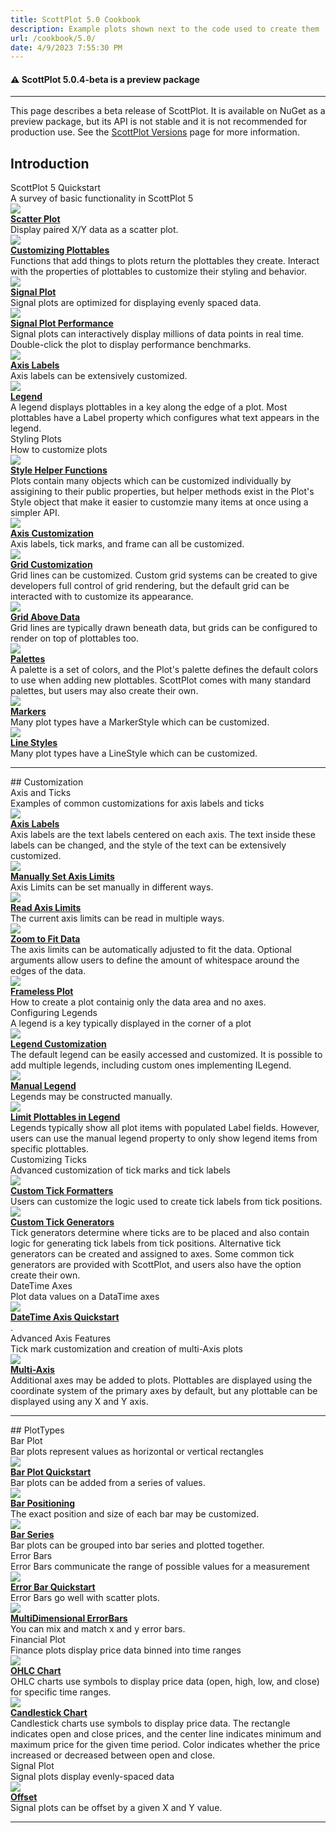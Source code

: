 ```yaml
---
title: ScottPlot 5.0 Cookbook
description: Example plots shown next to the code used to create them
url: /cookbook/5.0/
date: 4/9/2023 7:55:30 PM
---
```




<div class='alert alert-warning' role='alert'><h4 class='alert-heading py-0 my-0'>⚠️ ScottPlot 5.0.4-beta is a preview package</h4><hr /><p class='mb-0'><span class='fw-semibold'>This page describes a beta release of ScottPlot.</span> It is available on NuGet as a preview package, but its API is not stable and it is not recommended for production use. See the <a href='https://scottplot.net/versions/'>ScottPlot Versions</a> page for more information. </p></div>


## Introduction
<div class='fs-4 mt-4'>ScottPlot 5 Quickstart</div>
<div>A survey of basic functionality in ScottPlot 5</div>
<div class='row my-4'>
<div class='col'>
<a href='scottplot-5-quickstart/#scatter-plot'><img class='img-fluid' src='scottplot-5-quickstart/scatter-plot.png' /></a>
</div>
<div class='col'>
<div><a href='scottplot-5-quickstart/#scatter-plot'><b>Scatter Plot</b></a></div>
<div>Display paired X/Y data as a scatter plot.</div>
</div>
</div>
<div class='row my-4'>
<div class='col'>
<a href='scottplot-5-quickstart/#customizing-plottables'><img class='img-fluid' src='scottplot-5-quickstart/customizing-plottables.png' /></a>
</div>
<div class='col'>
<div><a href='scottplot-5-quickstart/#customizing-plottables'><b>Customizing Plottables</b></a></div>
<div>Functions that add things to plots return the plottables they create. Interact with the properties of plottables to customize their styling and behavior.</div>
</div>
</div>
<div class='row my-4'>
<div class='col'>
<a href='scottplot-5-quickstart/#signal-plot'><img class='img-fluid' src='scottplot-5-quickstart/signal-plot.png' /></a>
</div>
<div class='col'>
<div><a href='scottplot-5-quickstart/#signal-plot'><b>Signal Plot</b></a></div>
<div>Signal plots are optimized for displaying evenly spaced data.</div>
</div>
</div>
<div class='row my-4'>
<div class='col'>
<a href='scottplot-5-quickstart/#signal-plot-performance'><img class='img-fluid' src='scottplot-5-quickstart/signal-plot-performance.png' /></a>
</div>
<div class='col'>
<div><a href='scottplot-5-quickstart/#signal-plot-performance'><b>Signal Plot Performance</b></a></div>
<div>Signal plots can interactively display millions of data points in real time. Double-click the plot to display performance benchmarks.</div>
</div>
</div>
<div class='row my-4'>
<div class='col'>
<a href='scottplot-5-quickstart/#axis-labels'><img class='img-fluid' src='scottplot-5-quickstart/axis-labels.png' /></a>
</div>
<div class='col'>
<div><a href='scottplot-5-quickstart/#axis-labels'><b>Axis Labels</b></a></div>
<div>Axis labels can be extensively customized.</div>
</div>
</div>
<div class='row my-4'>
<div class='col'>
<a href='scottplot-5-quickstart/#legend'><img class='img-fluid' src='scottplot-5-quickstart/legend.png' /></a>
</div>
<div class='col'>
<div><a href='scottplot-5-quickstart/#legend'><b>Legend</b></a></div>
<div>A legend displays plottables in a key along the edge of a plot. Most plottables have a Label property which configures what text appears in the legend.</div>
</div>
</div>
<div class='fs-4 mt-4'>Styling Plots</div>
<div>How to customize plots</div>
<div class='row my-4'>
<div class='col'>
<a href='styling-plots/#style-helper-functions'><img class='img-fluid' src='styling-plots/style-helper-functions.png' /></a>
</div>
<div class='col'>
<div><a href='styling-plots/#style-helper-functions'><b>Style Helper Functions</b></a></div>
<div>Plots contain many objects which can be customized individually by assigining to their public properties, but helper methods exist in the Plot's Style object that make it easier to customzie many items at once using a simpler API.</div>
</div>
</div>
<div class='row my-4'>
<div class='col'>
<a href='styling-plots/#axis-customization'><img class='img-fluid' src='styling-plots/axis-customization.png' /></a>
</div>
<div class='col'>
<div><a href='styling-plots/#axis-customization'><b>Axis Customization</b></a></div>
<div>Axis labels, tick marks, and frame can all be customized.</div>
</div>
</div>
<div class='row my-4'>
<div class='col'>
<a href='styling-plots/#grid-customization'><img class='img-fluid' src='styling-plots/grid-customization.png' /></a>
</div>
<div class='col'>
<div><a href='styling-plots/#grid-customization'><b>Grid Customization</b></a></div>
<div>Grid lines can be customized. Custom grid systems can be created to give developers full control of grid rendering, but the default grid can be interacted with to customize its appearance.</div>
</div>
</div>
<div class='row my-4'>
<div class='col'>
<a href='styling-plots/#grid-above-data'><img class='img-fluid' src='styling-plots/grid-above-data.png' /></a>
</div>
<div class='col'>
<div><a href='styling-plots/#grid-above-data'><b>Grid Above Data</b></a></div>
<div>Grid lines are typically drawn beneath data, but grids can be configured to render on top of plottables too.</div>
</div>
</div>
<div class='row my-4'>
<div class='col'>
<a href='styling-plots/#palettes'><img class='img-fluid' src='styling-plots/palettes.png' /></a>
</div>
<div class='col'>
<div><a href='styling-plots/#palettes'><b>Palettes</b></a></div>
<div>A palette is a set of colors, and the Plot's palette defines the default colors to use when adding new plottables. ScottPlot comes with many standard palettes, but users may also create their own.</div>
</div>
</div>
<div class='row my-4'>
<div class='col'>
<a href='styling-plots/#markers'><img class='img-fluid' src='styling-plots/markers.png' /></a>
</div>
<div class='col'>
<div><a href='styling-plots/#markers'><b>Markers</b></a></div>
<div>Many plot types have a MarkerStyle which can be customized.</div>
</div>
</div>
<div class='row my-4'>
<div class='col'>
<a href='styling-plots/#line-styles'><img class='img-fluid' src='styling-plots/line-styles.png' /></a>
</div>
<div class='col'>
<div><a href='styling-plots/#line-styles'><b>Line Styles</b></a></div>
<div>Many plot types have a LineStyle which can be customized.</div>
</div>
</div>
<hr class='my-5' />
## Customization
<div class='fs-4 mt-4'>Axis and Ticks</div>
<div>Examples of common customizations for axis labels and ticks</div>
<div class='row my-4'>
<div class='col'>
<a href='axis-and-ticks/#axis-labels'><img class='img-fluid' src='axis-and-ticks/axis-labels.png' /></a>
</div>
<div class='col'>
<div><a href='axis-and-ticks/#axis-labels'><b>Axis Labels</b></a></div>
<div>Axis labels are the text labels centered on each axis. The text inside these labels can be changed, and the style of the text can be extensively customized.</div>
</div>
</div>
<div class='row my-4'>
<div class='col'>
<a href='axis-and-ticks/#manually-set-axis-limits'><img class='img-fluid' src='axis-and-ticks/manually-set-axis-limits.png' /></a>
</div>
<div class='col'>
<div><a href='axis-and-ticks/#manually-set-axis-limits'><b>Manually Set Axis Limits</b></a></div>
<div>Axis Limits can be set manually in different ways.</div>
</div>
</div>
<div class='row my-4'>
<div class='col'>
<a href='axis-and-ticks/#read-axis-limits'><img class='img-fluid' src='axis-and-ticks/read-axis-limits.png' /></a>
</div>
<div class='col'>
<div><a href='axis-and-ticks/#read-axis-limits'><b>Read Axis Limits</b></a></div>
<div>The current axis limits can be read in multiple ways.</div>
</div>
</div>
<div class='row my-4'>
<div class='col'>
<a href='axis-and-ticks/#zoom-to-fit-data'><img class='img-fluid' src='axis-and-ticks/zoom-to-fit-data.png' /></a>
</div>
<div class='col'>
<div><a href='axis-and-ticks/#zoom-to-fit-data'><b>Zoom to Fit Data</b></a></div>
<div>The axis limits can be automatically adjusted to fit the data. Optional arguments allow users to define the amount of whitespace around the edges of the data.</div>
</div>
</div>
<div class='row my-4'>
<div class='col'>
<a href='axis-and-ticks/#frameless-plot'><img class='img-fluid' src='axis-and-ticks/frameless-plot.png' /></a>
</div>
<div class='col'>
<div><a href='axis-and-ticks/#frameless-plot'><b>Frameless Plot</b></a></div>
<div>How to create a plot containig only the data area and no axes.</div>
</div>
</div>
<div class='fs-4 mt-4'>Configuring Legends</div>
<div>A legend is a key typically displayed in the corner of a plot</div>
<div class='row my-4'>
<div class='col'>
<a href='configuring-legends/#legend-customization'><img class='img-fluid' src='configuring-legends/legend-customization.png' /></a>
</div>
<div class='col'>
<div><a href='configuring-legends/#legend-customization'><b>Legend Customization</b></a></div>
<div>The default legend can be easily accessed and customized. It is possible to add multiple legends, including custom ones implementing ILegend.</div>
</div>
</div>
<div class='row my-4'>
<div class='col'>
<a href='configuring-legends/#manual-legend'><img class='img-fluid' src='configuring-legends/manual-legend.png' /></a>
</div>
<div class='col'>
<div><a href='configuring-legends/#manual-legend'><b>Manual Legend</b></a></div>
<div>Legends may be constructed manually.</div>
</div>
</div>
<div class='row my-4'>
<div class='col'>
<a href='configuring-legends/#limit-plottables-in-legend'><img class='img-fluid' src='configuring-legends/limit-plottables-in-legend.png' /></a>
</div>
<div class='col'>
<div><a href='configuring-legends/#limit-plottables-in-legend'><b>Limit Plottables in Legend</b></a></div>
<div>Legends typically show all plot items with populated Label fields. However, users can use the manual legend property to only show legend items from specific plottables.</div>
</div>
</div>
<div class='fs-4 mt-4'>Customizing Ticks</div>
<div>Advanced customization of tick marks and tick labels</div>
<div class='row my-4'>
<div class='col'>
<a href='customizing-ticks/#custom-tick-formatters'><img class='img-fluid' src='customizing-ticks/custom-tick-formatters.png' /></a>
</div>
<div class='col'>
<div><a href='customizing-ticks/#custom-tick-formatters'><b>Custom Tick Formatters</b></a></div>
<div>Users can customize the logic used to create tick labels from tick positions.</div>
</div>
</div>
<div class='row my-4'>
<div class='col'>
<a href='customizing-ticks/#custom-tick-generators'><img class='img-fluid' src='customizing-ticks/custom-tick-generators.png' /></a>
</div>
<div class='col'>
<div><a href='customizing-ticks/#custom-tick-generators'><b>Custom Tick Generators</b></a></div>
<div>Tick generators determine where ticks are to be placed and also contain logic for generating tick labels from tick positions. Alternative tick generators can be created and assigned to axes. Some common tick generators are provided with ScottPlot, and users also have the option create their own.</div>
</div>
</div>
<div class='fs-4 mt-4'>DateTime Axes</div>
<div>Plot data values on a DataTime axes</div>
<div class='row my-4'>
<div class='col'>
<a href='datetime-axes/#datetime-axis-quickstart'><img class='img-fluid' src='datetime-axes/datetime-axis-quickstart.png' /></a>
</div>
<div class='col'>
<div><a href='datetime-axes/#datetime-axis-quickstart'><b>DateTime Axis Quickstart</b></a></div>
<div>.</div>
</div>
</div>
<div class='fs-4 mt-4'>Advanced Axis Features</div>
<div>Tick mark customization and creation of multi-Axis plots</div>
<div class='row my-4'>
<div class='col'>
<a href='advanced-axis-features/#multi-axis'><img class='img-fluid' src='advanced-axis-features/multi-axis.png' /></a>
</div>
<div class='col'>
<div><a href='advanced-axis-features/#multi-axis'><b>Multi-Axis</b></a></div>
<div>Additional axes may be added to plots. Plottables are displayed using the coordinate system of the primary axes by default, but any plottable can be displayed using any X and Y axis.</div>
</div>
</div>
<hr class='my-5' />
## PlotTypes
<div class='fs-4 mt-4'>Bar Plot</div>
<div>Bar plots represent values as horizontal or vertical rectangles</div>
<div class='row my-4'>
<div class='col'>
<a href='bar-plot/#bar-plot-quickstart'><img class='img-fluid' src='bar-plot/bar-plot-quickstart.png' /></a>
</div>
<div class='col'>
<div><a href='bar-plot/#bar-plot-quickstart'><b>Bar Plot Quickstart</b></a></div>
<div>Bar plots can be added from a series of values.</div>
</div>
</div>
<div class='row my-4'>
<div class='col'>
<a href='bar-plot/#bar-positioning'><img class='img-fluid' src='bar-plot/bar-positioning.png' /></a>
</div>
<div class='col'>
<div><a href='bar-plot/#bar-positioning'><b>Bar Positioning</b></a></div>
<div>The exact position and size of each bar may be customized.</div>
</div>
</div>
<div class='row my-4'>
<div class='col'>
<a href='bar-plot/#bar-series'><img class='img-fluid' src='bar-plot/bar-series.png' /></a>
</div>
<div class='col'>
<div><a href='bar-plot/#bar-series'><b>Bar Series</b></a></div>
<div>Bar plots can be grouped into bar series and plotted together.</div>
</div>
</div>
<div class='fs-4 mt-4'>Error Bars</div>
<div>Error Bars communicate the range of possible values for a measurement</div>
<div class='row my-4'>
<div class='col'>
<a href='error-bars/#error-bar-quickstart'><img class='img-fluid' src='error-bars/error-bar-quickstart.png' /></a>
</div>
<div class='col'>
<div><a href='error-bars/#error-bar-quickstart'><b>Error Bar Quickstart</b></a></div>
<div>Error Bars go well with scatter plots.</div>
</div>
</div>
<div class='row my-4'>
<div class='col'>
<a href='error-bars/#multidimensional-errorbars'><img class='img-fluid' src='error-bars/multidimensional-errorbars.png' /></a>
</div>
<div class='col'>
<div><a href='error-bars/#multidimensional-errorbars'><b>MultiDimensional ErrorBars</b></a></div>
<div>You can mix and match x and y error bars.</div>
</div>
</div>
<div class='fs-4 mt-4'>Financial Plot</div>
<div>Finance plots display price data binned into time ranges</div>
<div class='row my-4'>
<div class='col'>
<a href='financial-plot/#ohlc-chart'><img class='img-fluid' src='financial-plot/ohlc-chart.png' /></a>
</div>
<div class='col'>
<div><a href='financial-plot/#ohlc-chart'><b>OHLC Chart</b></a></div>
<div>OHLC charts use symbols to display price data (open, high, low, and close) for specific time ranges.</div>
</div>
</div>
<div class='row my-4'>
<div class='col'>
<a href='financial-plot/#candlestick-chart'><img class='img-fluid' src='financial-plot/candlestick-chart.png' /></a>
</div>
<div class='col'>
<div><a href='financial-plot/#candlestick-chart'><b>Candlestick Chart</b></a></div>
<div>Candlestick charts use symbols to display price data. The rectangle indicates open and close prices, and the center line indicates minimum and maximum price for the given time period. Color indicates whether the price increased or decreased between open and close.</div>
</div>
</div>
<div class='fs-4 mt-4'>Signal Plot</div>
<div>Signal plots display evenly-spaced data</div>
<div class='row my-4'>
<div class='col'>
<a href='signal-plot/#offset'><img class='img-fluid' src='signal-plot/offset.png' /></a>
</div>
<div class='col'>
<div><a href='signal-plot/#offset'><b>Offset</b></a></div>
<div>Signal plots can be offset by a given X and Y value.</div>
</div>
</div>
<hr class='my-5' />
